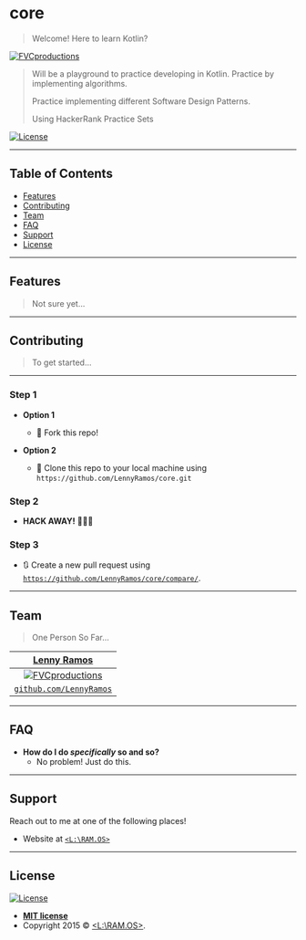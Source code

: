 # core 
> Welcome! Here to learn Kotlin?

<a href="https://kotlinlang.org/"><img src="https://media.giphy.com/media/ZoAa7lsmym6UE/giphy.gif" title="FVCproductions" alt="FVCproductions"></a>

> Will be a playground to practice developing in Kotlin.
> Practice by implementing algorithms.
>
> Practice implementing different Software Design Patterns.
>
> Using HackerRank Practice Sets

[![License](http://img.shields.io/:license-mit-blue.svg?style=flat-square)](http://badges.mit-license.org) 

---

## Table of Contents

- [Features](#features)
- [Contributing](#contributing)
- [Team](#team)
- [FAQ](#faq)
- [Support](#support)
- [License](#license)

---

## Features

> Not sure yet...

---

## Contributing

> To get started...

---

### Step 1

- **Option 1**
    - 🍴 Fork this repo!

- **Option 2**
    - 👯 Clone this repo to your local machine using `https://github.com/LennyRamos/core.git`

### Step 2

- **HACK AWAY!** 🔨🔨🔨

### Step 3

- 🔃 Create a new pull request using <a href="https://github.com/LennyRamos/core/compare/" target="_blank">`https://github.com/LennyRamos/core/compare/`</a>.

---

## Team

> One Person So Far...

| <a href="https://lennyramos.com/Home" target="_blank">**Lenny Ramos**</a> |
| :---: |
| [![FVCproductions](https://avatars1.githubusercontent.com/u/14202712?s=150&v=4)](http://github.com/LennyRamos)    | 
| <a href="http://github.com/LennyRamos" target="_blank">`github.com/LennyRamos`</a> |

---

## FAQ

- **How do I do *specifically* so and so?**
    - No problem! Just do this.

---

## Support

Reach out to me at one of the following places!

- Website at <a href="https://lennyramos.com/Home" target="_blank">`<L:\RAM.OS>`</a>

---

## License

[![License](http://img.shields.io/:license-mit-blue.svg?style=flat-square)](http://badges.mit-license.org)

- **[MIT license](http://opensource.org/licenses/mit-license.php)**
- Copyright 2015 © <a href="https://lennyramos.com/Home" target="_blank">\<L:\RAM.OS\></a>.
